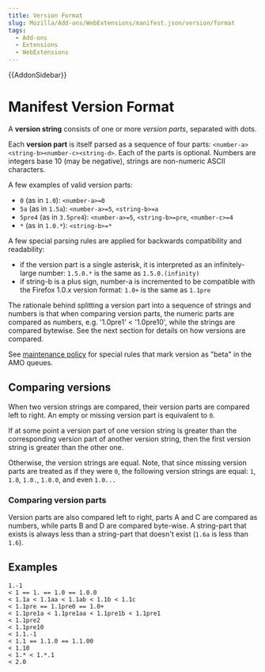 ```yaml
---
title: Version Format
slug: Mozilla/Add-ons/WebExtensions/manifest.json/version/format
tags:
  - Add-ons
  - Extensions
  - WebExtensions
---
```

{{AddonSidebar}}

# Manifest Version Format

A **version string** consists of one or more _version parts_, separated with dots.

Each **version part** is itself parsed as a sequence of four parts: `<number-a><string-b><number-c><string-d>`. Each of the parts is optional. Numbers are integers base 10 (may be negative), strings are non-numeric ASCII characters.

A few examples of valid version parts:

- `0` (as in `1.0`): `<number-a>=0`
- `5a` (as in `1.5a`): `<number-a>=5`, `<string-b>=a`
- `5pre4` (as in `3.5pre4`): `<number-a>=5`, `<string-b>=pre`, `<number-c>=4`
- `*` (as in `1.0.*`): `<string-b>=*`

A few special parsing rules are applied for backwards compatibility and readability:

- if the version part is a single asterisk, it is interpreted as an infinitely-large number:
  `1.5.0.*` is the same as `1.5.0.(infinity)`
- if string-b is a plus sign, number-a is incremented to be compatible with the Firefox 1.0.x version format:
  `1.0+` is the same as `1.1pre`

The rationale behind splitting a version part into a sequence of strings and numbers is that when comparing version parts, the numeric parts are compared as numbers, e.g. '1.0pre1' < '1.0pre10', while the strings are compared bytewise. See the next section for details on how versions are compared.

See [maintenance policy](https://extensionworkshop.com/documentation/publish/signing-and-distribution-overview/#distributing-your-addon) for special rules that mark version as "beta" in the AMO queues.

## Comparing versions

When two version strings are compared, their version parts are compared left to right. An empty or missing version part is equivalent to `0`.

If at some point a version part of one version string is greater than the corresponding version part of another version string, then the first version string is greater than the other one.

Otherwise, the version strings are equal. Note, that since missing version parts are treated as if they were `0`, the following version strings are equal: `1`, `1.0`, `1.0.`, `1.0.0`, and even `1.0...`

### Comparing version parts

Version parts are also compared left to right, parts A and C are compared as numbers, while parts B and D are compared byte-wise. A string-part that exists is always less than a string-part that doesn't exist (`1.6a` is less than `1.6`).

## Examples

    1.-1
    < 1 == 1. == 1.0 == 1.0.0
    < 1.1a < 1.1aa < 1.1ab < 1.1b < 1.1c
    < 1.1pre == 1.1pre0 == 1.0+
    < 1.1pre1a < 1.1pre1aa < 1.1pre1b < 1.1pre1
    < 1.1pre2
    < 1.1pre10
    < 1.1.-1
    < 1.1 == 1.1.0 == 1.1.00
    < 1.10
    < 1.* < 1.*.1
    < 2.0
